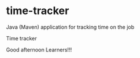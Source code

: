 # time-tracker
Java (Maven) application for tracking time on the job

Time tracker

Good afternoon Learners!!!
